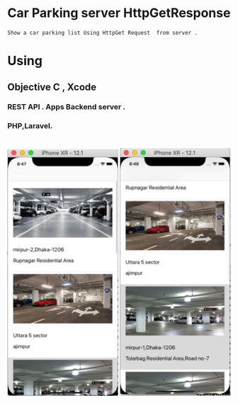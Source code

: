 # Car Parking server HttpGetResponse
     
    Show a car parking list Using HttpGet Request  from server .

   #    Using  
   ##   Objective C , Xcode
   ###   REST API .  Apps  Backend server .   
   ###   PHP,Laravel.
   
   
   #
   

<img src="image/Screenshot 2020-02-02 at 8.47.49 am.png" width="250dp" hight="500dp">             <img 
src="image/Screenshot 2020-02-02 at 8.48.28 am.png" width="250dp" hight="500dp">
